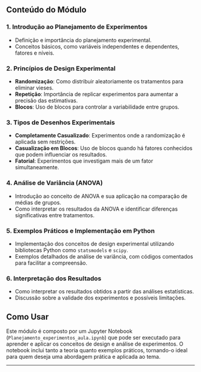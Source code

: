 ## Conteúdo do Módulo

### 1. Introdução ao Planejamento de Experimentos
- Definição e importância do planejamento experimental.
- Conceitos básicos, como variáveis independentes e dependentes, fatores e níveis.

### 2. Princípios de Design Experimental
- **Randomização**: Como distribuir aleatoriamente os tratamentos para eliminar vieses.
- **Repetição**: Importância de replicar experimentos para aumentar a precisão das estimativas.
- **Blocos**: Uso de blocos para controlar a variabilidade entre grupos.

### 3. Tipos de Desenhos Experimentais
- **Completamente Casualizado**: Experimentos onde a randomização é aplicada sem restrições.
- **Casualização em Blocos**: Uso de blocos quando há fatores conhecidos que podem influenciar os resultados.
- **Fatorial**: Experimentos que investigam mais de um fator simultaneamente.

### 4. Análise de Variância (ANOVA)
- Introdução ao conceito de ANOVA e sua aplicação na comparação de médias de grupos.
- Como interpretar os resultados da ANOVA e identificar diferenças significativas entre tratamentos.

### 5. Exemplos Práticos e Implementação em Python
- Implementação dos conceitos de design experimental utilizando bibliotecas Python como `statsmodels` e `scipy`.
- Exemplos detalhados de análise de variância, com códigos comentados para facilitar a compreensão.

### 6. Interpretação dos Resultados
- Como interpretar os resultados obtidos a partir das análises estatísticas.
- Discussão sobre a validade dos experimentos e possíveis limitações.

## Como Usar
Este módulo é composto por um Jupyter Notebook (`Planejamento_experimentos_aula.ipynb`) que pode ser executado para aprender e aplicar os conceitos de design e análise de experimentos. O notebook inclui tanto a teoria quanto exemplos práticos, tornando-o ideal para quem deseja uma abordagem prática e aplicada ao tema.

---
